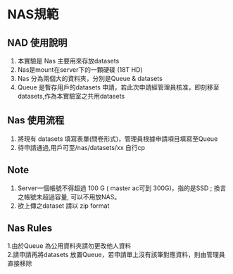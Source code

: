 # NAS規範

## NAD 使用說明  
1. 本實驗是 Nas 主要用來存放datasets
2. Nas是mount在server下的一顆硬碟 (18T HD)  
3. Nas 分為兩個大的資料夾，分別是Queue & datasets
4. Queue 是暫存用戶的datasets 申請，若此次申請經管理員核准，即刻移至datasets,作為本實驗室之共用datasets 

## Nas 使用流程 
1. 將現有 datasets 填寫表單(問卷形式)，管理員根據申請項目填寫至Queue
2. 待申請通過,用戶可至/nas/datasets/xx 自行cp  

## Note 
1. Server一個帳號不得超過 100 G ( master ac可到 300G)，指的是SSD ; 換言之帳號未超過容量, 可以不用放NAS。  
2. 欲上傳之dataset 請以 zip format  

## Nas Rules  
1.由於Queue 為公用資料夾請勿更改他人資料  
2.請申請再將datasets 放置Queue，若申請單上沒有該筆對應資料，則由管理員直接移除



 
